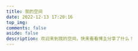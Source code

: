 ```yaml
---
title: 我的空间
date: 2022-12-13 17:20:16
top_img: 
comments: false
aside: false
description: 欢迎来到我的空间，快来看看博主分享了什么！
---
```

 <!-- <div style="font-size:30px; text-align:center">动态</div> -->
 <link rel="stylesheet" href="/css/bbtalk.css"/>
 <script src="/js/bibi.js"></script>

 <div id="bibi">
 <div class="bb-info"></div><div id="bb-main"></div>
 </div>